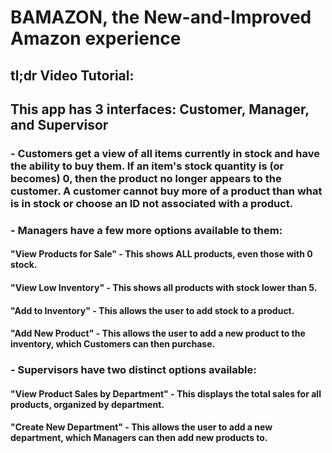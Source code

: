 # BAMAZON, the New-and-Improved Amazon experience

## tl;dr Video Tutorial: 

##  This app has 3 interfaces: Customer, Manager, and Supervisor
### - Customers get a view of all items currently in stock and have the ability to buy them. If an item's stock quantity is (or becomes) 0, then the product no longer appears to the customer.  A customer cannot buy more of a product than what is in stock or choose an ID not associated with a product.

### - Managers have a few more options available to them:
####	"View Products for Sale" - This shows ALL products, even those with 0 stock.
####	"View Low Inventory" - This shows all products with stock lower than 5.
####	"Add to Inventory" - This allows the user to add stock to a product.
####	"Add New Product" - This allows the user to add a new product to the inventory, which Customers can then purchase.

### - Supervisors have two distinct options available:
####	"View Product Sales by Department" - This displays the total sales for all products, organized by department.
####	"Create New Department" - This allows the user to add a new department, which Managers can then add new products to.
